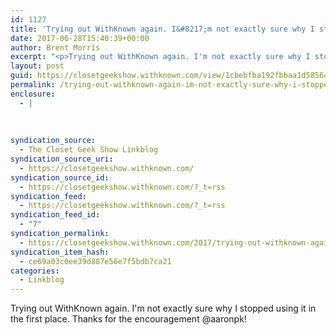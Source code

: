 ```yaml
---
id: 1127
title: 'Trying out WithKnown again. I&#8217;m not exactly sure why I stopped using it in the first place. Thanks for the encouragement @aaronpk!'
date: 2017-06-28T15:40:39+00:00
author: Brent Morris
excerpt: "<p>Trying out WithKnown again. I'm not exactly sure why I stopped using it in the first place. Thanks for the encouragement @aaronpk!</p>"
layout: post
guid: https://closetgeekshow.withknown.com/view/1cbebfba192fbbaa1d58564696bf07a5
permalink: /trying-out-withknown-again-im-not-exactly-sure-why-i-stopped-using-it-in-the-first-place-thanks-for-the-encouragement-aaronpk/
enclosure:
  - |
    
    
    
syndication_source:
  - The Closet Geek Show Linkblog
syndication_source_uri:
  - https://closetgeekshow.withknown.com/
syndication_source_id:
  - https://closetgeekshow.withknown.com/?_t=rss
syndication_feed:
  - https://closetgeekshow.withknown.com/?_t=rss
syndication_feed_id:
  - "7"
syndication_permalink:
  - https://closetgeekshow.withknown.com/2017/trying-out-withknown-again-im-not-exactly-sure-why-i
syndication_item_hash:
  - ce69a03c0ee39d887e56e7f5bdb7ca21
categories:
  - Linkblog
---
```

<p class="p-name e-content entry-content">
  Trying out WithKnown again. I'm not exactly sure why I stopped using it in the first place. Thanks for the encouragement @aaronpk!
</p>